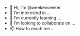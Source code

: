 - 👋 Hi, I’m @weekenseeker
- 👀 I’m interested in ...
- 🌱 I’m currently learning ...
- 💞️ I’m looking to collaborate on ...
- 📫 How to reach me ...

<!---
weekenseeker/weekenseeker is a ✨ special ✨ repository because its `README.md` (this file) appears on your GitHub profile.
You can click the Preview link to take a look at your changes.
--->
